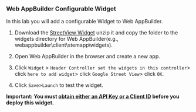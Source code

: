 ### Web AppBuilder Configurable Widget

In this lab you will add a configurable Widget to Web AppBuilder.

1. Download the [StreetView Widget](StreetView.zip?raw=true) unzip it and copy the folder to the widgets directory for Web AppBuilder(e.g., webappbuilder\client\stemapp\widgets).

2. Open Web AppBuilder in the browser and create a new app.

3. Click `Widget` > `Header Controller set the widgets in this controller`> click `here to add widget`> click `Google Street View`> click `OK`.

4. Click `Save`>`Launch` to test the widget.

__Important: You must [obtain either an API Key or a Client ID](https://developers.google.com/maps/documentation/javascript/get-api-key) before you deploy this widget.__ 
